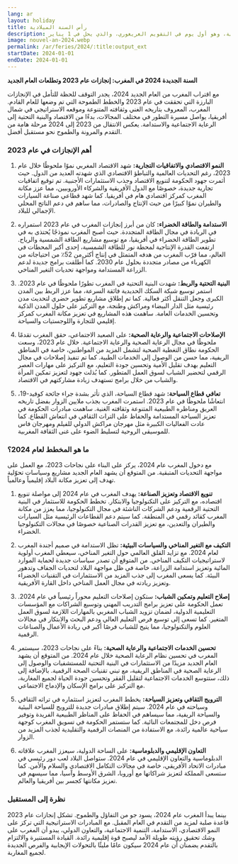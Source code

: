 ```yaml
---
lang: ar
layout: holiday
title: رأس السنة الميلادية 
description: رأس السنة الميلادية (اليوم الأول للسنة الجديدة) هو أول يوم في السنة، وهو أول يوم في التقويم الغريغوري، والذي يحل في 1 يناير.
image: nouvel-an-2024.webp
permalink: /ar/feries/2024/:title:output_ext
startDate: 2024-01-01
endDate: 2024-01-01
---
```

**السنة الجديدة 2024 في المغرب: إنجازات عام 2023 وتطلعات العام الجديد**

مع اقتراب المغرب من العام الجديد 2024، يجدر التوقف للحظة للتأمل في الإنجازات البارزة التي تحققت في عام 2023 والخطط الطموحة التي تم وضعها للعام القادم. المغرب، المعروف بتاريخه الغني وثقافته المتنوعة وموقعه الاستراتيجي في شمال أفريقيا، يواصل مسيرة التطور في مختلف المجالات، بدءًا من الاقتصاد والبنية التحتية إلى الرعاية الاجتماعية والاستدامة. يعكس الانتقال من 2023 إلى 2024 مرحلة هامة من التقدم والمرونة والطموح نحو مستقبل أفضل.

### **أهم الإنجازات في عام 2023**

1. **النمو الاقتصادي والاتفاقيات التجارية:**
   شهد الاقتصاد المغربي نموًا ملحوظًا خلال عام 2023، رغم التحديات العالمية والتباطؤ الاقتصادي الذي شهدته العديد من الدول. حيث أثمرت جهود الحكومة لتنويع الاقتصاد وجذب الاستثمارات الأجنبية. تم توقيع اتفاقيات تجارية جديدة، خصوصًا مع الدول الأفريقية والشركاء الأوروبيين، مما عزز مكانة المغرب كمركز اقتصادي هام في أفريقيا. كما شهد قطاعي صناعة السيارات والطيران نموًا كبيرًا من حيث الإنتاج والصادرات، مما ساهم في دعم الناتج المحلي الإجمالي للبلاد.

2. **الاستدامة والطاقة الخضراء:**
   كان من أبرز إنجازات المغرب في عام 2023 استمراره في الريادة في مجال الطاقة المتجددة. حيث أصبح المغرب نموذجًا يُحتذى به في تطوير الطاقة الخضراء في أفريقيا، مع توسيع مشاريع الطاقة الشمسية والرياح. ارتفعت القدرة الإنتاجية لمحطة نور للطاقة الشمسية، إحدى أكبر المحطات في العالم، مما قرّب المغرب من هدفه المتمثل في إنتاج أكثر من 52٪ من احتياجاته من الكهرباء من مصادر متجددة بحلول عام 2030. كما أُطلقت برامج جديدة لدعم الزراعة المستدامة ومواجهة تحديات التغير المناخي.

3. **البنية التحتية والربط:**
   شهدت البنية التحتية في المغرب تطورًا ملحوظًا في عام 2023. استمر توسيع شبكة السكك الحديدية فائقة السرعة، مما عزز الربط بين المدن الكبرى وجعل التنقل أكثر فعالية. كما تم إطلاق مشاريع تطوير حضري لتحديث مدن رئيسية مثل الدار البيضاء ومراكش وطنجة، مع التركيز على حلول المدن الذكية وتحسين الخدمات العامة. ساهمت هذه المشاريع في تعزيز مكانة المغرب كمركز إقليمي للتجارة واللوجستيات والسياحة.

4. **الإصلاحات الاجتماعية والرعاية الصحية:**
   على الصعيد الاجتماعي، حقق المغرب تقدمًا ملحوظًا في مجال الرعاية الصحية والرعاية الاجتماعية. خلال عام 2023، وسعت الحكومة نطاق التغطية الصحية لتشمل المزيد من المواطنين، خاصة في المناطق الريفية، مما حسن من الوصول إلى الخدمات الطبية. كما تم تنفيذ إصلاحات في مجال التعليم بهدف تقليل الأمية وتحسين جودة التعليم، مع التركيز على مهارات العصر الرقمي لتحضير الشباب لسوق العمل المتطور. كما بُذلت جهود لتعزيز تمكين المرأة والشباب من خلال برامج تستهدف زيادة مشاركتهم في الاقتصاد.

5. **تعافي قطاع السياحة:**
   شهد قطاع السياحة، الذي تأثر بشدة جراء جائحة كوفيد-19، انتعاشًا ملحوظًا في عام 2023. استمرت المغرب بجذب ملايين الزوار بفضل تاريخه العريق ومناظره الطبيعية المتنوعة وثقافته الغنية. ساهمت مبادرات الحكومة في تعزيز السياحة المستدامة والحفاظ على التراث الثقافي في انتعاش القطاع. كما عادت الفعاليات الكبيرة مثل مهرجان مراكش الدولي للفيلم ومهرجان فاس للموسيقى الروحية لتسليط الضوء على غنى الثقافة المغربية.

### **ما هو المخطط لعام 2024؟**

مع دخول المغرب عام 2024، يركز على البناء على نجاحات 2023، مع العمل على مواجهة التحديات المتبقية. من المتوقع أن يشهد العام الجديد مشاريع وسياسات تحوّلية تهدف إلى تعزيز مكانة البلاد إقليمياً وعالمياً.

1. **تنويع الاقتصاد وتعزيز الصناعة:**
   يهدف المغرب في عام 2024 إلى مواصلة تنويع اقتصاده، مع التركيز على التكنولوجيا والابتكار. تخطط الحكومة للاستثمار في البنية التحتية الرقمية ودعم الشركات الناشئة في مجال التكنولوجيا، مما يعزز من مكانة المغرب كقائد رقمي في المنطقة. كما سيتم دعم القطاعات الرئيسية مثل السيارات والطيران والتعدين، مع تعزيز القدرات الصناعية خصوصًا في مجالات التكنولوجيا الخضراء.

2. **التكيف مع التغير المناخي والسياسات البيئية:**
   تظل الاستدامة في صميم أجندة المغرب لعام 2024. مع تزايد القلق العالمي حول التغير المناخي، سيعطي المغرب أولوية لاستراتيجيات التكيف المناخي. من المتوقع أن تصدر سياسات جديدة لحماية الموارد المائية وتعزيز استدامة الزراعة، خاصة في ظل مواجهة البلاد لتحديات الجفاف وتدهور البيئة. كما يسعى المغرب إلى جذب المزيد من الاستثمارات في التقنيات الخضراء وتعزيز ريادته في مجال العمل المناخي داخل القارة الأفريقية.

3. **إصلاح التعليم وتمكين الشباب:**
   ستكون إصلاحات التعليم محوراً رئيسياً في عام 2024. تعمل الحكومة على تعزيز برامج التدريب المهني وتوسيع الشراكات مع المؤسسات التعليمية الدولية، لضمان تزويد الشباب المغربي بالمهارات اللازمة لسوق العمل المتغير. كما تسعى إلى توسيع فرص التعليم العالي ودعم البحث والابتكار في مجالات العلوم والتكنولوجيا، مما يتيح للشباب فرصًا أكبر في ريادة الأعمال والصناعات الرقمية.

4. **تحسين الخدمات الاجتماعية والرعاية الصحية:**
   بناءً على نجاحات 2023، سيستمر المغرب في تحسين نظام الرعاية الصحية خلال عام 2024. من المتوقع أن يشهد العام الجديد مزيدًا من الاستثمارات في البنية التحتية للمستشفيات والوصول إلى الرعاية الصحية في المناطق الريفية، مع تبني تقنيات الصحة الرقمية. بالإضافة إلى ذلك، ستتوسع الخدمات الاجتماعية لتقليل الفقر وتحسين جودة الحياة لجميع المغاربة، مع التركيز على برامج الإسكان والإدماج الاجتماعي.

5. **الترويج الثقافي وتعزيز السياحة:**
   يخطط المغرب لتعزيز استثماره في تراثه الثقافي وسياحته في عام 2024. سيتم إطلاق مبادرات جديدة للترويج للسياحة البيئية والسياحة الريفية، مما سيساهم في الحفاظ على المناظر الطبيعية الفريدة وتوفير فرص دخل للمجتمعات النائية. كما ستستمر الحكومة في تسويق المغرب كوجهة سياحية عالمية رائدة، مع الاستفادة من المنصات الرقمية والتقليدية لجذب المزيد من الزوار.

6. **التعاون الإقليمي والدبلوماسية:**
   على الساحة الدولية، سيعزز المغرب علاقاته الدبلوماسية والتعاون الإقليمي في عام 2024. ستواصل البلاد لعب دور رئيسي في مبادرات الاتحاد الأفريقي، خاصة في مجالات التكامل الاقتصادي والسلام والأمن. كما ستسعى المملكة لتعزيز شراكاتها مع أوروبا، الشرق الأوسط وآسيا، مما سيسهم في تعزيز مكانتها كجسر بين أفريقيا والعالم.

### **نظرة إلى المستقبل**

بينما يبدأ المغرب عام 2024، يسود جو من التفاؤل والطموح. تشكل إنجازات عام 2023 قاعدة صلبة لمزيد من التقدم في العام المقبل. مع المبادرات الاستراتيجية التي تركز على النمو الاقتصادي، الاستدامة، التنمية الاجتماعية، والتعاون الدولي، يبدو أن المغرب على وشك تحقيق رؤيته طويلة الأمد ليصبح قوة إقليمية رائدة. القيادة المستنيرة والالتزام بالتقدم يضمنان أن عام 2024 سيكون عامًا مليئًا بالتحولات الإيجابية والفرص الجديدة لجميع المغاربة.